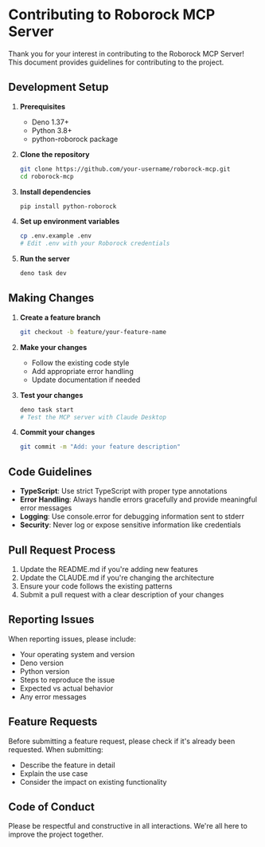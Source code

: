 # Contributing to Roborock MCP Server

Thank you for your interest in contributing to the Roborock MCP Server! This
document provides guidelines for contributing to the project.

## Development Setup

1. **Prerequisites**
   - Deno 1.37+
   - Python 3.8+
   - python-roborock package

2. **Clone the repository**
   ```bash
   git clone https://github.com/your-username/roborock-mcp.git
   cd roborock-mcp
   ```

3. **Install dependencies**
   ```bash
   pip install python-roborock
   ```

4. **Set up environment variables**
   ```bash
   cp .env.example .env
   # Edit .env with your Roborock credentials
   ```

5. **Run the server**
   ```bash
   deno task dev
   ```

## Making Changes

1. **Create a feature branch**
   ```bash
   git checkout -b feature/your-feature-name
   ```

2. **Make your changes**
   - Follow the existing code style
   - Add appropriate error handling
   - Update documentation if needed

3. **Test your changes**
   ```bash
   deno task start
   # Test the MCP server with Claude Desktop
   ```

4. **Commit your changes**
   ```bash
   git commit -m "Add: your feature description"
   ```

## Code Guidelines

- **TypeScript**: Use strict TypeScript with proper type annotations
- **Error Handling**: Always handle errors gracefully and provide meaningful
  error messages
- **Logging**: Use console.error for debugging information sent to stderr
- **Security**: Never log or expose sensitive information like credentials

## Pull Request Process

1. Update the README.md if you're adding new features
2. Update the CLAUDE.md if you're changing the architecture
3. Ensure your code follows the existing patterns
4. Submit a pull request with a clear description of your changes

## Reporting Issues

When reporting issues, please include:

- Your operating system and version
- Deno version
- Python version
- Steps to reproduce the issue
- Expected vs actual behavior
- Any error messages

## Feature Requests

Before submitting a feature request, please check if it's already been
requested. When submitting:

- Describe the feature in detail
- Explain the use case
- Consider the impact on existing functionality

## Code of Conduct

Please be respectful and constructive in all interactions. We're all here to
improve the project together.
